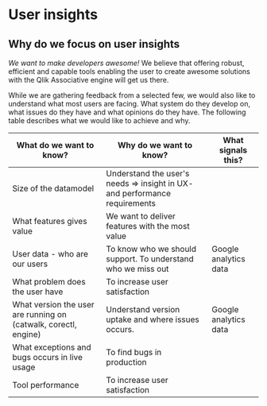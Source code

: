 # User insights

## Why do we focus on user insights

*We want to make developers awesome!* We believe that offering robust, efficient and capable tools enabling the user to
create awesome solutions with the Qlik Associative engine will get us there.

While we are gathering feedback from a selected few, we would also like to understand what most users are facing. What
system do they develop on, what issues do they have and what opinions do they have. The following table describes what
we would like to achieve and why.

What do we want to know? | Why do we want to know? | What signals this?
------------------------ | ----------------------- | ------------------
Size of the datamodel    | Understand the user's needs => insight in UX- and performance requirements |  
What features gives value | We want to deliver features with the most value |  
User data - who are our users | To know who we should support. To understand who we miss out | Google analytics data
What problem does the user have | To increase user satisfaction |  
What version the user are running on (catwalk, corectl, engine) | Understand version uptake and   where issues occurs. | Google analytics data
What exceptions and bugs occurs in live usage | To find bugs in production |  
Tool performance | To increase user satisfaction |  